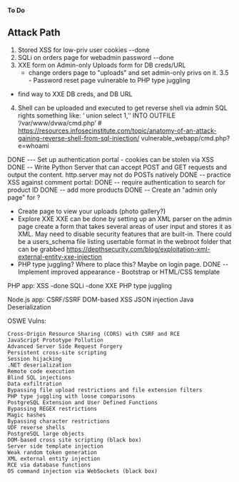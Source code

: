 **To Do**

Attack Path
----------------
1. Stored XSS for low-priv user cookies --done
2. SQLi on orders page for webadmin password --done
3. XXE form on Admin-only Uploads form for DB creds/URL
	- change orders page to "uploads" and set admin-only privs on it.
3.5 - Password reset page vulnerable to PHP type juggling
- find way to XXE DB creds, and DB URL
4. Shell can be uploaded and executed to get reverse shell via admin SQL rights
	something like:
        ‘ union select 1,’‘ INTO OUTFILE ‘/var/www/dvwa/cmd.php’ #
	https://resources.infosecinstitute.com/topic/anatomy-of-an-attack-gaining-reverse-shell-from-sql-injection/
	vulnerable_webapp/cmd.php?e=whoami        

DONE --- Set up  authentication portal
				- cookies can be stolen via XSS
DONE -- Write Python Server that can accept POST and GET requests and output the content. http.server may not do POSTs natively
DONE -- practice XSS against comment portal:
DONE -- require authentication to search for product ID
DONE -- add more products
DONE -- Create an "admin only page" for ?
- Create page to view your uploads (photo gallery?)
- Explore XXE
	XXE can be done by setting up an XML parser on the admin page
	create a form that takes several areas of user input
	and stores it as XML.  May need to disable security features that are built-in.
	There could be a users_schema file listing usertable format in the webroot folder that can be grabbed
	https://depthsecurity.com/blog/exploitation-xml-external-entity-xxe-injection
- PHP type juggling?  Where to place this? Maybe on login page.
DONE -- Implement improved appearance - Bootstrap or HTML/CSS template

PHP app:
XSS -done
SQLi -done
XXE
PHP type juggling

Node.js app:
CSRF/SSRF
DOM-based XSS
JSON injection
Java Deserialization

OSWE Vulns:

    Cross-Origin Resource Sharing (CORS) with CSRF and RCE
    JavaScript Prototype Pollution
    Advanced Server Side Request Forgery
    Persistent cross-site scripting
    Session hijacking
    .NET deserialization
    Remote code execution
    Blind SQL injections
    Data exfiltration
    Bypassing file upload restrictions and file extension filters
    PHP type juggling with loose comparisons
    PostgreSQL Extension and User Defined Functions
    Bypassing REGEX restrictions
    Magic hashes
    Bypassing character restrictions
    UDF reverse shells
    PostgreSQL large objects
    DOM-based cross site scripting (black box)
    Server side template injection
    Weak random token generation
    XML external entity injection
    RCE via database functions
    OS command injection via WebSockets (black box)
